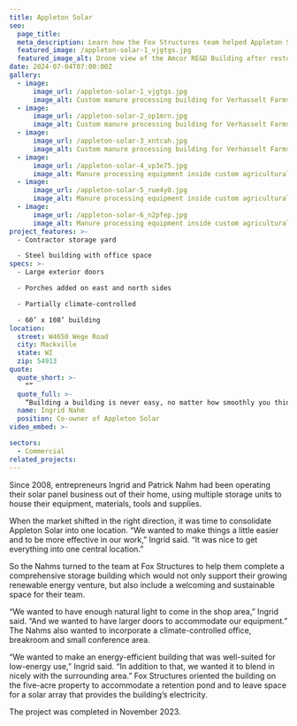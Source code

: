 ```yaml
---
title: Appleton Solar
seo:
  page_title:
  meta_description: Learn how the Fox Structures team helped Appleton Solar consolidate their operations with a new storage building.
  featured_image: /appleton-solar-1_vjgtgs.jpg
  featured_image_alt: Drone view of the Amcor RE&D Building after restoration by Fox Structures
date: 2024-07-04T07:00:00Z
gallery: 
  - image: 
      image_url: /appleton-solar-1_vjgtgs.jpg
      image_alt: Custom manure processing building for Verhasselt Farms in Freedom, Wisconsin
  - image: 
      image_url: /appleton-solar-2_op1mrn.jpg
      image_alt: Custom manure processing building for Verhasselt Farms in Freedom, Wisconsin
  - image: 
      image_url: /appleton-solar-3_xntcah.jpg
      image_alt: Custom manure processing building for Verhasselt Farms in Freedom, Wisconsin
  - image: 
      image_url: /appleton-solar-4_vp3e75.jpg
      image_alt: Manure processing equipment inside custom agricultural building
  - image: 
      image_url: /appleton-solar-5_rue4y0.jpg
      image_alt: Manure processing equipment inside custom agricultural building
  - image: 
      image_url: /appleton-solar-6_n2pfep.jpg
      image_alt: Manure processing equipment inside custom agricultural building
project_features: >-
  - Contractor storage yard 

  - Steel building with office space
specs: >-
  - Large exterior doors 

  - Porches added on east and north sides 

  - Partially climate-controlled  

  - 60’ x 108’ building
location:
  street: W4650 Wege Road
  city: Mackville
  state: WI
  zip: 54913
quote:
  quote_short: >-
    “”
  quote_full: >-
    “Building a building is never easy, no matter how smoothly you think it might go, but Fox Structures made the process as painless as it could be. Everyone was very personable to work with, from the owner all the way to the people who are actually putting it all together. If we had questions on-site, there was always someone willing to speak with us. They understood and incorporated our vision—we love our building.”
  name: Ingrid Nahm
  position: Co-owner of Appleton Solar
video_embed: >-

sectors:
  - Commercial
related_projects: 
---
```


Since 2008, entrepreneurs Ingrid and Patrick Nahm had been operating their solar panel business out of their home, using multiple storage units to house their equipment, materials, tools and supplies. 

When the market shifted in the right direction, it was time to consolidate Appleton Solar into one location. “We wanted to make things a little easier and to be more effective in our work,” Ingrid said. “It was nice to get everything into one central location.” 

So the Nahms turned to the team at Fox Structures to help them complete a comprehensive storage building which would not only support their growing renewable energy venture, but also include a welcoming and sustainable space for their team. 

“We wanted to have enough natural light to come in the shop area,” Ingrid said. “And we wanted to have larger doors to accommodate our equipment.” The Nahms also wanted to incorporate a climate-controlled office, breakroom and small conference area. 

“We wanted to make an energy-efficient building that was well-suited for low-energy use,” Ingrid said. “In addition to that, we wanted it to blend in nicely with the surrounding area.” Fox Structures oriented the building on the five-acre property to accommodate a retention pond and to leave space for a solar array that provides the building’s electricity.  

The project was completed in November 2023.